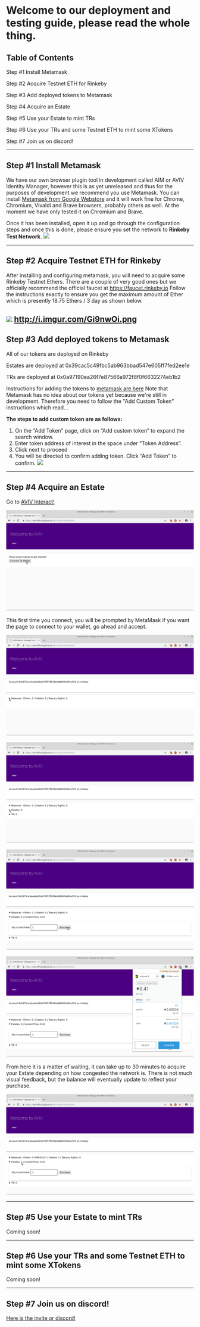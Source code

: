 # Welcome to our deployment and testing guide, please read the whole thing.

Table of Contents
--------------------------
Step #1 Install Metamask

Step #2 Acquire Testnet ETH for Rinkeby

Step #3 Add deployed tokens to Metamask

Step #4 Acquire an Estate

Step #5 Use your Estate to mint TRs

Step #6 Use your TRs and some Testnet ETH to mint some XTokens

Step #7 Join us on discord!



-------------------------

Step #1 Install Metamask
------------------------
We have our own browser plugin tool in development called AIM or AVIV Identity Manager, however this is as yet unreleased and thus for the purposes of development we recommend you use Metamask.
You can install [Metamask from Google Webstore](https://chrome.google.com/webstore/detail/metamask/nkbihfbeogaeaoehlefnkodbefgpgknn) and it will work fine for Chrome, Chromium, Vivaldi and Brave browsers, probably others as well.  At the moment we have only tested it on Chromium and Brave.

Once it has been installed, open it up and go through the configuration steps and once this is done, please ensure you set the network to **Rinkeby Test Network**.
 ![](https://i.imgur.com/l7sIVk0.png)

------------------------
Step #2 Acquire Testnet ETH for Rinkeby
------------------------

After installing and configuring metamask, you will need to acquire some Rinkeby Testnet Ethers.  There are a couple of very good ones but we officially recommend the official faucet at https://faucet.rinkeby.io
Follow the instructions exactly to ensure you get the maximum amount of Ether which is presently 18.75 Ethers / 3 day as shown below.

![](http://imgur.com/Gi9nwOil.png)
http://i.imgur.com/Gi9nwOi.png
------------------------
Step #3 Add deployed tokens to Metamask
------------------------
All of our tokens are deployed on Rinkeby

Estates are deployed at 0x39cac5c49fbc5ab963bbad547e605ff7fed2ee1e

TRs are deployed at 0x0a97190ea26f7e87566a972f8f0f6632274eb1b2

Instructions for adding the tokens to [metamask are here](https://metamask.zendesk.com/hc/en-us/articles/360015489031-Adding-and-Managing-Tokens-ERC20-In-The-New-UI)
Note that Metamask has no idea about our tokens yet because we're still in development.  Therefore you need to follow the "Add Custom Token" instructions which read...

**The steps to add custom token are as follows:**

1. On the “Add Token” page, click on “Add custom token” to expand the search window.
2. Enter token address of interest in the space under “Token Address”.
3. Click next to proceed
4. You will be directed to confirm adding token. Click “Add Token” to confirm.
![](https://metamask.zendesk.com/hc/article_attachments/360013184772/4_custom.png)


------------------------
Step #4 Acquire an Estate
------------------------

Go to [AVIV Interact!](https://aviv-official.github.io/aviv-interact/index.html)

![Press "Connect to Wallet" button](./images/step.4.1.png)

This first time you connect, you will be prompted by MetaMask if you want the page to connect to your wallet, go ahead and accept.

![Expand the "Balances" line](./images/step.4.2.png)

![Expand the "Estates" line](./images/step.4.3.png)

![Input the quantity you wish to purchase, then press the "Purchase" button](./images/step.4.4.png)

![Confirm with MetaMask](./images/step.4.5.png)


From here it is a matter of waiting, it can take up to 30 minutes to acquire your Estate depending on how congested the network is.  There is not much visual feedback, but the balance will eventually update to reflect your purchase.

![](./images/step.4.6.png)

------------------------
Step #5 Use your Estate to mint TRs
------------------------

Coming soon!

------------------------
Step #6 Use your TRs and some Testnet ETH to mint some XTokens
-------------------------

Coming soon!

-------------------------
Step #7 Join us on discord!
-------------------------

[Here is the invite or discord!](https://discord.gg/RJF6mBm)

